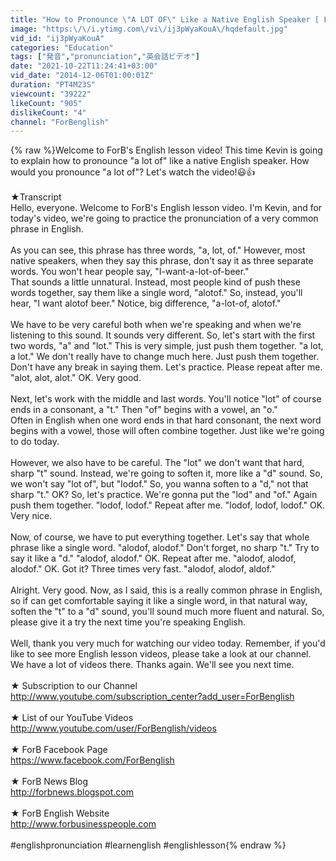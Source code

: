 ```yaml
---
title: "How to Pronounce \"A LOT OF\" Like a Native English Speaker [ ForB English Lesson ]"
image: "https:\/\/i.ytimg.com\/vi\/ij3pWyaKouA\/hqdefault.jpg"
vid_id: "ij3pWyaKouA"
categories: "Education"
tags: ["発音","pronunciation","英会話ビデオ"]
date: "2021-10-22T11:24:41+03:00"
vid_date: "2014-12-06T01:00:01Z"
duration: "PT4M23S"
viewcount: "39222"
likeCount: "905"
dislikeCount: "4"
channel: "ForBenglish"
---
```

{% raw %}Welcome to ForB's English lesson video! This time Kevin is going to explain how to pronounce &quot;a lot of&quot; like a native English speaker. How would you pronounce &quot;a lot of&quot;? Let's watch the video!😃👍<br /><br />★Transcript<br />Hello, everyone. Welcome to ForB's English lesson video. I'm Kevin, and for today's video, we're going to practice the pronunciation of a very common phrase in English.<br /><br />As you can see, this phrase has three words, &quot;a, lot, of.&quot; However, most native speakers, when they say this phrase,  don't say it as three separate words. You won't hear people say, &quot;I-want-a-lot-of-beer.&quot; <br />That sounds a little unnatural. Instead, most people kind of push these words together, say them like a single word, &quot;alotof.&quot; So, instead, you'll hear, &quot;I want alotof beer.&quot; Notice, big difference, &quot;a-lot-of, alotof.&quot; <br /><br />We have to be very careful both when we're speaking and when we're listening to this sound. It sounds very different. So, let's start with the first two words, &quot;a&quot; and &quot;lot.&quot; This is very simple, just push them together. &quot;a lot, a lot.&quot; We don't really have to change much here. Just push them together. Don't have any break in saying them. Let's practice. Please repeat after me. &quot;alot, alot, alot.&quot; OK. Very good.<br /><br />Next, let's work with the middle and last words. You'll notice &quot;lot&quot; of course ends in a consonant, a &quot;t.&quot; Then &quot;of&quot; begins with a vowel, an &quot;o.&quot; <br />Often in English when one word ends in that hard consonant, the next word begins with a vowel, those will often combine together. Just like we're going to do today. <br /><br />However, we also have to be careful. The &quot;lot&quot; we don't want that hard, sharp &quot;t&quot; sound. Instead, we're going to soften it, more like a &quot;d&quot; sound. So, we won't say &quot;lot of&quot;, but &quot;lodof.&quot; So, you wanna soften to a &quot;d,&quot; not that sharp &quot;t.&quot; OK? So, let's practice. We're gonna put the &quot;lod&quot; and &quot;of.&quot; Again push them together. &quot;lodof, lodof.&quot; Repeat after me. &quot;lodof, lodof, lodof.&quot; OK. Very nice.<br /><br />Now, of course, we have to put everything together. Let's say that whole phrase like a single word. &quot;alodof, alodof.&quot; Don't forget, no sharp &quot;t.&quot; Try to say it like a &quot;d.&quot; &quot;alodof, alodof.&quot; OK. Repeat after me. &quot;alodof, alodof, alodof.&quot; OK. Got it? Three times very fast. &quot;alodof, alodof, aldof.&quot;<br /><br />Alright. Very good. Now, as I said, this is a really common phrase in English, so if can get comfortable saying it like a single word, in that natural way, soften the &quot;t&quot; to a &quot;d&quot; sound, you'll sound much more fluent and natural. So, please give it a try the next time you're speaking English. <br /><br />Well, thank you very much for watching our video today. Remember, if you'd like to see more English lesson videos, please take a  look at our channel. We have a lot of videos there. Thanks again. We'll see you next time.<br /><br />★ Subscription to our Channel<br /><a rel="nofollow" target="blank" href="http://www.youtube.com/subscription_center?add_user=ForBenglish">http://www.youtube.com/subscription_center?add_user=ForBenglish</a><br /><br />★ List of our YouTube Videos<br /><a rel="nofollow" target="blank" href="http://www.youtube.com/user/ForBenglish/videos">http://www.youtube.com/user/ForBenglish/videos</a><br /><br />★ ForB Facebook Page<br /><a rel="nofollow" target="blank" href="https://www.facebook.com/ForBenglish">https://www.facebook.com/ForBenglish</a><br /><br />★ ForB News Blog<br /><a rel="nofollow" target="blank" href="http://forbnews.blogspot.com">http://forbnews.blogspot.com</a><br /><br />★ ForB English Website<br /><a rel="nofollow" target="blank" href="http://www.forbusinesspeople.com">http://www.forbusinesspeople.com</a><br /><br />#englishpronunciation #learnenglish #englishlesson{% endraw %}
